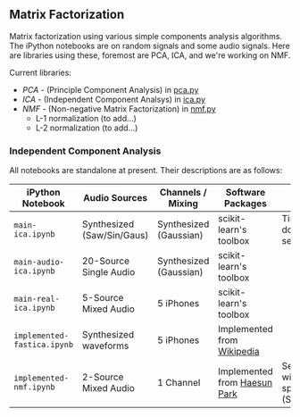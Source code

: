 ## Matrix Factorization 

Matrix factorization using various simple components analysis algorithms. The iPython notebooks are on random signals and some audio signals. Here are libraries using these, foremost are PCA, ICA, and we're working on NMF.

Current libraries:
- _PCA_ - (Principle Component Analysis) in [pca.py](pca.py) 
- _ICA_ - (Independent Component Analsys) in [ica.py](ica.py) 
- _NMF_ - (Non-negative Matrix Factorization) in [nmf.py](nmf.py) 
  - L-1 normalization (to add...)
  - L-2 normalization (to add...)

### Independent Component Analysis

All notebooks are standalone at present. Their descriptions are as follows:

| iPython Notebook | Audio Sources    | Channels / Mixing | Software Packages | Notes |
| ---------------- | ---------------- | ---------------- | ---------------- | ---------------- |
|`main-ica.ipynb`  | Synthesized (Saw/Sin/Gaus) | Synthesized (Gaussian) | scikit-learn's toolbox | Time-domain separation |
|`main-audio-ica.ipynb`  | 20-Source Single Audio | Synthesized (Gaussian) | scikit-learn's toolbox | |
|`main-real-ica.ipynb`  | 5-Source Mixed Audio | 5 iPhones | scikit-learn's toolbox | |
|`implemented-fastica.ipynb`  | Synthesized waveforms | 5 iPhones | Implemented from [Wikipedia](https://en.wikipedia.org/wiki/FastICA) | |
|`implemented-nmf.ipynb` | 2-Source Mixed Audio | 1 Channel | Implemented from [Haesun Park](https://goo.gl/Xgy3ZN) | Separation with spectrum (STFT) |

